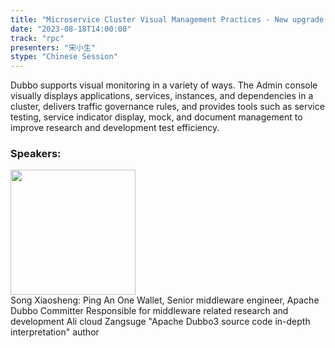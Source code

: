 ```yaml
---
title: "Microservice Cluster Visual Management Practices - New upgrade of the Dubbo Admin console"
date: "2023-08-18T14:00:00" 
track: "rpc"
presenters: "宋小生"
stype: "Chinese Session"
---
```

Dubbo supports visual monitoring in a variety of ways.
The Admin console visually displays applications, services, instances, and dependencies in a cluster, delivers traffic governance rules, and provides tools such as service testing, service indicator display, mock, and document management to improve research and development test efficiency.
 ### Speakers: 
 <img src="https://img.bagevent.com/resource/20230605/1300196470.jpg" width="200" /><br>Song Xiaosheng: Ping An One Wallet, Senior middleware engineer, Apache Dubbo Committer
Responsible for middleware related research and development
Ali cloud Zangsuge "Apache Dubbo3 source code in-depth interpretation" author
 <br><br>